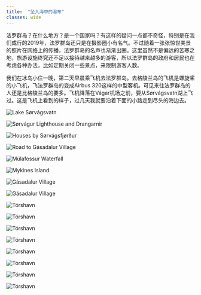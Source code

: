 ```yaml
---
title:  "坠入海中的瀑布"
classes: wide
---
```


法罗群岛？在什么地方？是一个国家吗？有这样的疑问一点都不奇怪，特别是在我们成行的2019年，法罗群岛还只是在摄影圈小有名气。不过随着一张张惊世美景的照片在网络上的传播，法罗群岛的名声也渐渐出圈。这里虽然不是偏远的苦寒之地，旅游设施终究还不足以接待越来越多的游客，所以法罗群岛的政府和居民也在考虑各种办法，比如定期关闭一些景点，来限制游客人数。

我们在冰岛小住一晚，第二天早晨乘飞机去法罗群岛。去格陵兰岛的飞机是螺旋桨的小飞机，飞法罗群岛的变成Airbus 320这样的中型客机。可见来往法罗群岛的人还是比格陵兰岛的要多。飞机降落在Vágar机场之前，要从Sørvágsvatn湖上飞过。这是飞机上看到的样子，过几天我就要沿着下面的小路走到尽头的海边去。

![Lake Sørvágsvatn](https://ik.imagekit.io/wavelet/2019-FaroeIsland/tr:n-blogs_w/IMG_20190703_104828.jpg)

![Sørvágur Lighthouse and Drangarnir](https://ik.imagekit.io/wavelet/2019-FaroeIsland/tr:n-blogs_w/_90A2243-HDR.jpg)

![Houses by Sørvágsfjørður](https://ik.imagekit.io/wavelet/2019-FaroeIsland/tr:n-blogs_w/IMG_20190703_134232.jpg)

![Road to Gásadalur Village](https://ik.imagekit.io/wavelet/2019-FaroeIsland/tr:n-blogs_w/IMG_20190703_144244.jpg)

![Múlafossur Waterfall](https://ik.imagekit.io/wavelet/2019-FaroeIsland/tr:n-blogs_w/_90A2253-Edit.jpg)

![Mykines Island](https://ik.imagekit.io/wavelet/2019-FaroeIsland/tr:n-blogs_w/_MG_0949-HDR.jpg)

![Gásadalur Village](https://ik.imagekit.io/wavelet/2019-FaroeIsland/tr:n-blogs_w/IMG_20190703_145011.jpg)

![Gásadalur Village](https://ik.imagekit.io/wavelet/2019-FaroeIsland/tr:n-blogs_w/IMG_20190703_152022.jpg)

![Tórshavn](https://ik.imagekit.io/wavelet/2019-FaroeIsland/tr:n-blogs_h/IMG_20190703_181101.jpg)

![Tórshavn](https://ik.imagekit.io/wavelet/2019-FaroeIsland/tr:n-blogs_h/IMG_20190703_192214.jpg)

![Tórshavn](https://ik.imagekit.io/wavelet/2019-FaroeIsland/tr:n-blogs_h/IMG_20190703_181021.jpg)

![Tórshavn](https://ik.imagekit.io/wavelet/2019-FaroeIsland/tr:n-blogs_w/00100lPORTRAIT_00100_BURST20190703183705196_COVER.jpg)

![Tórshavn](https://ik.imagekit.io/wavelet/2019-FaroeIsland/tr:n-blogs_w/00100lPORTRAIT_00100_BURST20190703183553214_COVER.jpg)

![Tórshavn](https://ik.imagekit.io/wavelet/2019-FaroeIsland/tr:n-blogs_h/IMG_20190703_193611.jpg)

![Tórshavn](https://ik.imagekit.io/wavelet/2019-FaroeIsland/tr:n-blogs_h/IMG_20190703_200255.jpg)

![Tórshavn](https://ik.imagekit.io/wavelet/2019-FaroeIsland/tr:n-blogs_w/IMG_20190703_205541.jpg)
